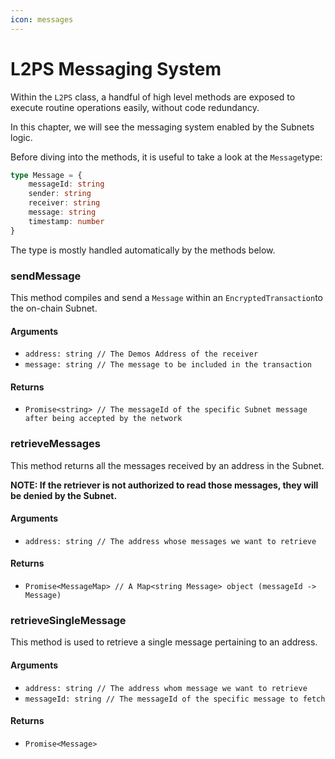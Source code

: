 ```yaml
---
icon: messages
---
```


# L2PS Messaging System

Within the `L2PS` class, a handful of high level methods are exposed to execute routine operations easily, without code redundancy.

In this chapter, we will see the messaging system enabled by the Subnets logic.

Before diving into the methods, it is useful to take a look at the `Message`type:

```typescript
type Message = { 
    messageId: string 
    sender: string 
    receiver: string 
    message: string 
    timestamp: number 
}
```

The type is mostly handled automatically by the methods below.

### sendMessage

This method compiles and send a `Message` within an `EncryptedTransaction`to the on-chain Subnet.

#### Arguments

* `address: string // The Demos Address of the receiver`
* `message: string // The message to be included in the transaction`

#### Returns

* `Promise<string> // The messageId of the specific Subnet message after being accepted by the network`

### retrieveMessages

This method returns all the messages received by an address in the Subnet.

**NOTE: If the retriever is not authorized to read those messages, they will be denied by the Subnet.**

#### Arguments

* `address: string // The address whose messages we want to retrieve`

#### Returns

* `Promise<MessageMap> // A Map<string Message> object (messageId -> Message)`

### retrieveSingleMessage

This method is used to retrieve a single message pertaining to an address.

#### Arguments

* `address: string // The address whom message we want to retrieve`
* `messageId: string // The messageId of the specific message to fetch`

#### Returns

* `Promise<Message>`
